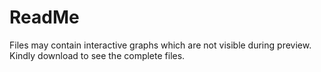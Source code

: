 # ReadMe
Files may contain interactive graphs which are not visible during preview. Kindly download to see the complete files.
